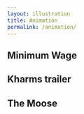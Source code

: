 ```yaml
---
layout: illustration
title: Animation
permalink: /animation/
---
```



## Minimum Wage


## Kharms trailer


## The Moose
